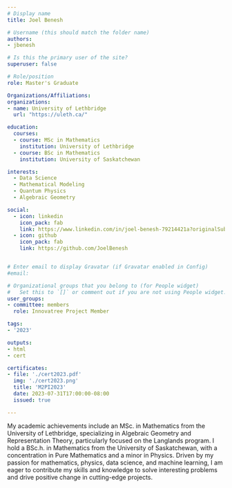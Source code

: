 ```yaml
---
# Display name
title: Joel Benesh

# Username (this should match the folder name)
authors:
- jbenesh

# Is this the primary user of the site?
superuser: false

# Role/position
role: Master's Graduate

Organizations/Affiliations:
organizations:
- name: University of Lethbridge
  url: "https://uleth.ca/"

education:
  courses:
  - course: MSc in Mathematics
    institution: University of Lethbridge
  - course: BSc in Mathematics
    institution: University of Saskatchewan

interests:
  - Data Science
  - Mathematical Modeling
  - Quantum Physics
  - Algebraic Geometry

social:
  - icon: linkedin
    icon_pack: fab
    link: https://www.linkedin.com/in/joel-benesh-79214421a?originalSubdomain=ca
  - icon: github
    icon_pack: fab
    link: https://github.com/JoelBenesh


# Enter email to display Gravatar (if Gravatar enabled in Config)
#email:

# Organizational groups that you belong to (for People widget)
#   Set this to `[]` or comment out if you are not using People widget.
user_groups:
- committee: members
  role: Innovatree Project Member

tags:
- '2023'

outputs:
- html
- cert

certificates:
- file: './cert2023.pdf'
  img: './cert2023.png'
  title: 'M2PI2023'
  date: 2023-07-31T17:00:00-08:00
  issued: true

---
```

My academic achievements include an MSc. in Mathematics from the University of
Lethbridge, specializing in Algebraic Geometry and Representation Theory,
particularly focused on the Langlands program. I hold a BSc.h. in Mathematics
from the University of Saskatchewan, with a concentration in Pure Mathematics
and a minor in Physics. Driven by my passion for mathematics, physics, data
science, and machine learning, I am eager to contribute my skills and knowledge
to solve interesting problems and drive positive change in cutting-edge
projects.
